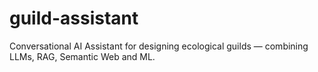 # guild-assistant
Conversational AI Assistant for designing ecological guilds — combining LLMs, RAG, Semantic Web and ML.
